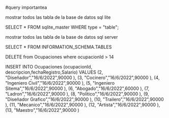 #query importantea

mostrar todos las tabla de la base de datos sql lite 

SELECT * FROM sqlite_master WHERE type = "table";

mostrar todos las tabla de la base de datos sql server 

SELECT * FROM INFORMATION_SCHEMA.TABLES



DELETE  from Ocupaciones where ocupacionId > 14



INSERT INTO Ocupaciones 
(ocupacionId, descripcion,fechaRegistro,Salario)
VALUES
 (2, "Diseñador","16/6/2022",90000 ),
 (3, "Cocinero","16/6/2022",90000 ),
 (4, "Ingeniero Civil","16/6/2022",90000 ),
 (5, "Ingeniero Sitema","16/6/2022",90000 ),
 (6, "Abogado","16/6/2022",60000 ),
 (7, "Ladron","16/6/2022",90000 ),
 (8, "Politico","16/6/2022",90000 ),
 (9, "Diseñador Grafico","16/6/2022",90000 ),
 (10, "Trailero","16/6/2022",90000 ),
 (11, "Mecanico","16/6/2022",90000 ),
 (12, "Artista","16/6/2022",90000 ),
 (13, "Maestro","16/6/2022",90000 )
